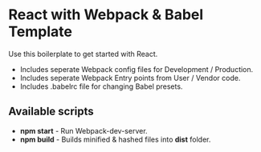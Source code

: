 # React with Webpack & Babel Template

Use this boilerplate to get started with React.

* Includes seperate Webpack config files for Development / Production.
* Includes seperate Webpack Entry points from User / Vendor code.
* Includes .babelrc file for changing Babel presets.

## Available scripts
* **npm start** - Run Webpack-dev-server.
* **npm build** - Builds minified & hashed files into **dist** folder.